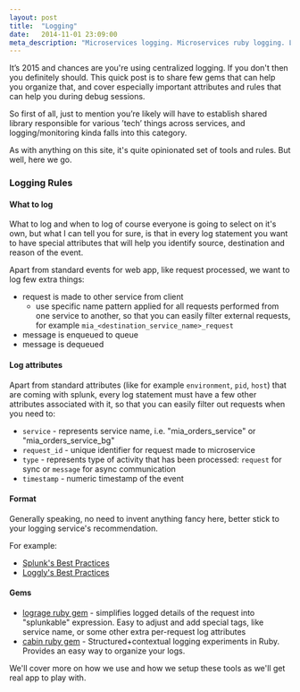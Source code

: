 ```yaml
---
layout: post
title:  "Logging"
date:   2014-11-01 23:09:00
meta_description: "Microservices logging. Microservices ruby logging. Logging best practices."
---
```


It’s 2015 and chances are you're using centralized logging. If you don't then you definitely should. This quick post is to share few gems that can help you organize that, and cover especially important attributes and rules that can help you during debug sessions.

So first of all, just to mention you’re likely will have to establish shared library responsible for various ’tech’ things across services, and logging/monitoring kinda falls into this category.

As with anything on this site, it's quite opinionated set of tools and rules. But well, here we go.

### Logging Rules

#### What to log
What to log and when to log of course everyone is going to select on it's own, but what I can tell you for sure, is that in every log statement you want to have special attributes that will help you identify source, destination and reason of the event.

Apart from standard events for web app, like request processed, we want to log few extra things:

- request is made to other service from client
    - use specific name pattern applied for all requests performed from one service to another, so that you can easily filter external requests, for example `mia_<destination_service_name>_request`
- message is enqueued to queue
- message is dequeued

#### Log attributes

Apart from standard attributes (like for example `environment`, `pid`, `host`) that are coming with splunk, every log statement must have a few other attributes associated with it, so that you can easily filter out requests when you need to:

- `service` - represents service name, i.e. "mia_orders_service" or "mia_orders_service_bg"
- `request_id` - unique identifier for request made to microservice
- `type` - represents type of activity that has been processed: `request` for sync or `message` for async communication
- `timestamp` - numeric timestamp of the event


#### Format

Generally speaking, no need to invent anything fancy here, better stick to your logging service's recommendation.

For example:

- [Splunk's Best Practices](http://dev.splunk.com/view/logging-best-practices/SP-CAAADP6)
- [Loggly's Best Practices](https://www.loggly.com/blog/topic/best-practices/)

#### Gems

- [lograge ruby gem](https://github.com/roidrage/lograge) - simplifies logged details of the request into "splunkable" expression. Easy to adjust and add special tags, like service name, or some other extra per-request log attributes
- [cabin ruby gem](https://github.com/jordansissel/ruby-cabin) - Structured+contextual logging experiments in Ruby. Provides an easy way to organize your logs.

We'll cover more on how we use and how we setup these tools as we'll get real app to play with.

